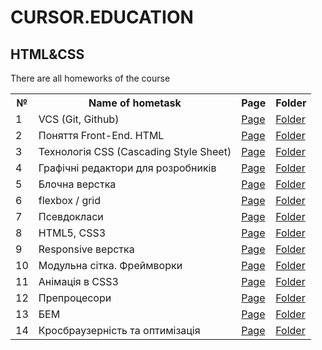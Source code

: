 # CURSOR.EDUCATION
## HTML&CSS
There are all homeworks of the course

<table>
  <tr>
    <th>№</th>
    <th>Name of hometask</th>
    <th>Page</th>
    <th>Folder</th>
  </tr>
  <tr>
    <td>1</td>
    <td>VCS (Git, Github)</td>
    <td><a href="https://yarynakutelmakh.github.io/CURSOR.EDUCATION/HTML&CSS/HW-1/">Page</a></td>
    <td><a href="https://github.com/YarynaKutelmakh/CURSOR.EDUCATION/tree/main/HTML&CSS/HW-1">Folder</a></td>
  </tr>
  <tr>
    <td>2</td>
    <td>Поняття Front-End. HTML</td>
    <td><a href="https://yarynakutelmakh.github.io/CURSOR.EDUCATION/HTML&CSS/HW-2/">Page</a></td>
    <td><a href="https://github.com/YarynaKutelmakh/CURSOR.EDUCATION/tree/main/HTML&CSS/HW-2">Folder</a></td>
  </tr>
  <tr>
    <td>3</td>
    <td>Технологія CSS (Cascading Style Sheet)</td>
    <td><a href="https://yarynakutelmakh.github.io/CURSOR.EDUCATION/HTML&CSS/HW-3/">Page</a></td>
    <td><a href="https://github.com/YarynaKutelmakh/CURSOR.EDUCATION/tree/main/HTML&CSS/HW-3">Folder</a></td>
  </tr>
  <tr>
    <td>4</td>
    <td>Графічні редактори для розробників</td>
    <td><a href="https://yarynakutelmakh.github.io/CURSOR.EDUCATION/HTML&CSS/HW-4/">Page</a></td>
    <td><a href="https://github.com/YarynaKutelmakh/CURSOR.EDUCATION/tree/main/HTML&CSS/HW-4">Folder</a></td>
  </tr>
  <tr>
    <td>5</td>
    <td>Блочна верстка</td>
    <td><a href="https://yarynakutelmakh.github.io/CURSOR.EDUCATION/HTML&CSS/HW-5/">Page</a></td>
    <td><a href="https://github.com/YarynaKutelmakh/CURSOR.EDUCATION/tree/main/HTML&CSS/HW-5">Folder</a></td>
  </tr>
  <tr>
    <td>6</td>
    <td>flexbox / grid</td>
    <td><a href="https://yarynakutelmakh.github.io/CURSOR.EDUCATION/HTML&CSS/HW-6/">Page</a></td>
    <td><a href="https://github.com/YarynaKutelmakh/CURSOR.EDUCATION/tree/main/HTML&CSS/HW-6">Folder</a></td>
  </tr>
  <tr>
    <td>7</td>
    <td>Псевдокласи</td>
    <td><a href="https://yarynakutelmakh.github.io/CURSOR.EDUCATION/HTML&CSS/HW-7/">Page</a></td>
    <td><a href="https://github.com/YarynaKutelmakh/CURSOR.EDUCATION/tree/main/HTML&CSS/HW-7">Folder</a></td>
  </tr>
  <tr>
    <td>8</td>
    <td>HTML5, CSS3</td>
    <td><a href="https://yarynakutelmakh.github.io/CURSOR.EDUCATION/HTML&CSS/HW-8/">Page</a></td>
    <td><a href="https://github.com/YarynaKutelmakh/CURSOR.EDUCATION/tree/main/HTML&CSS/HW-8">Folder</a></td>
  </tr>
  <tr>
    <td>9</td>
    <td>Responsive верстка</td>
    <td><a href="https://yarynakutelmakh.github.io/CURSOR.EDUCATION/HTML&CSS/HW-9/">Page</a></td>
    <td><a href="https://github.com/YarynaKutelmakh/CURSOR.EDUCATION/tree/main/HTML&CSS/HW-9">Folder</a></td>
  </tr>
  <tr>
    <td>10</td>
    <td>Модульна сітка. Фреймворки</td>
    <td><a href="https://yarynakutelmakh.github.io/CURSOR.EDUCATION/HTML&CSS/HW-10/">Page</a></td>
    <td><a href="https://github.com/YarynaKutelmakh/CURSOR.EDUCATION/tree/main/HTML&CSS/HW-10">Folder</a></td>
  </tr>
  <tr>
    <td>11</td>
    <td>Анімація в CSS3</td>
    <td><a href="https://yarynakutelmakh.github.io/CURSOR.EDUCATION/HTML&CSS/HW-11/">Page</a></td>
    <td><a href="https://github.com/YarynaKutelmakh/CURSOR.EDUCATION/tree/main/HTML&CSS/HW-11">Folder</a></td>
  </tr>
  <tr>
    <td>12</td>
    <td>Препроцесори</td>
    <td><a href="https://yarynakutelmakh.github.io/CURSOR.EDUCATION/HTML&CSS/HW-12/">Page</a></td>
    <td><a href="https://github.com/YarynaKutelmakh/CURSOR.EDUCATION/tree/main/HTML&CSS/HW-12">Folder</a></td>
  </tr>
  <tr>
    <td>13</td>
    <td>БЕМ</td>
    <td><a href="https://yarynakutelmakh.github.io/CURSOR.EDUCATION/HTML&CSS/HW-13/">Page</a></td>
    <td><a href="https://github.com/YarynaKutelmakh/CURSOR.EDUCATION/tree/main/HTML&CSS/HW-13">Folder</a></td>
  </tr>
  <tr>
    <td>14</td>
    <td>Кросбраузерність та оптимізація</td>
    <td><a href="https://yarynakutelmakh.github.io/CURSOR.EDUCATION/HTML&CSS/HW-14/">Page</a></td>
    <td><a href="https://github.com/YarynaKutelmakh/CURSOR.EDUCATION/tree/main/HTML&CSS/HW-14">Folder</a></td>
  </tr>
 </table>

